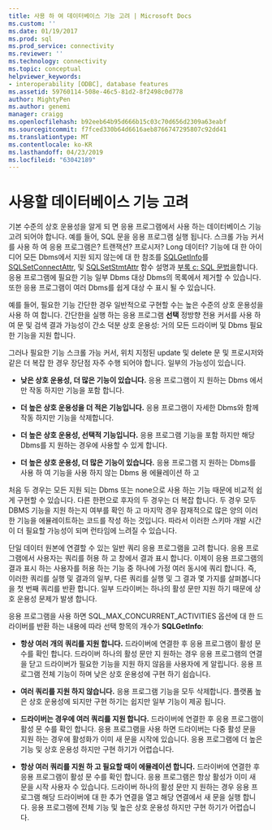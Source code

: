 ```yaml
---
title: 사용 하 여 데이터베이스 기능 고려 | Microsoft Docs
ms.custom: ''
ms.date: 01/19/2017
ms.prod: sql
ms.prod_service: connectivity
ms.reviewer: ''
ms.technology: connectivity
ms.topic: conceptual
helpviewer_keywords:
- interoperability [ODBC], database features
ms.assetid: 59760114-508e-46c5-81d2-8f2498c0d778
author: MightyPen
ms.author: genemi
manager: craigg
ms.openlocfilehash: b92eeb64b95d666b15c03c70d656d2309a63eabf
ms.sourcegitcommit: f7fced330b64d6616aeb8766747295807c92dd41
ms.translationtype: MT
ms.contentlocale: ko-KR
ms.lasthandoff: 04/23/2019
ms.locfileid: "63042189"
---
```

# <a name="considering-database-features-to-use"></a>사용할 데이터베이스 기능 고려
기본 수준의 상호 운용성을 알게 되 면 응용 프로그램에서 사용 하는 데이터베이스 기능 고려 되어야 합니다. 예를 들어, SQL 문을 응용 프로그램 실행 됩니다. 스크롤 가능 커서를 사용 하 여 응용 프로그램은? 트랜잭션? 프로시저? Long 데이터? 기능에 대 한 아이디어 모든 Dbms에서 지원 되지 않는에 대 한 참조를 [SQLGetInfo](../../../odbc/reference/syntax/sqlgetinfo-function.md)를 [SQLSetConnectAttr](../../../odbc/reference/syntax/sqlsetconnectattr-function.md), 및 [SQLSetStmtAttr](../../../odbc/reference/syntax/sqlsetstmtattr-function.md) 함수 설명과 [ 부록 c: SQL 문법을](../../../odbc/reference/appendixes/appendix-c-sql-grammar.md)합니다. 응용 프로그램에 필요한 기능 일부 Dbms 대상 Dbms의 목록에서 제거할 수 있습니다. 또한 응용 프로그램이 여러 Dbms를 쉽게 대상 수 표시 될 수 있습니다.  
  
 예를 들어, 필요한 기능 간단한 경우 일반적으로 구현할 수는 높은 수준의 상호 운용성을 사용 하 여 합니다. 간단한을 실행 하는 응용 프로그램 **선택** 정방향 전용 커서를 사용 하 여 문 및 검색 결과 가능성이 간소 덕분 상호 운용성: 거의 모든 드라이버 및 Dbms 필요한 기능을 지원 합니다.  
  
 그러나 필요한 기능 스크롤 가능 커서, 위치 지정된 update 및 delete 문 및 프로시저와 같은 더 복잡 한 경우 장단점 자주 수행 되어야 합니다. 일부의 가능성이 있습니다.  
  
-   **낮은 상호 운용성, 더 많은 기능이 있습니다.** 응용 프로그램이 지 원하는 Dbms 에서만 작동 하지만 기능을 포함 합니다.  
  
-   **더 높은 상호 운용성을 더 적은 기능입니다.** 응용 프로그램이 자세한 Dbms와 함께 작동 하지만 기능을 삭제합니다.  
  
-   **더 높은 상호 운용성, 선택적 기능입니다.** 응용 프로그램 기능을 포함 하지만 해당 Dbms를 지 원하는 경우에 사용할 수 있게 합니다.  
  
-   **더 높은 상호 운용성, 더 많은 기능이 있습니다.** 응용 프로그램 지 원하는 Dbms를 사용 하 여 기능을 사용 하지 않는 Dbms 용 에뮬레이션 하 고  
  
 처음 두 경우는 모든 지원 되는 Dbms 또는 none으로 사용 하는 기능 때문에 비교적 쉽게 구현할 수 있습니다. 다른 한편으로 후자의 두 경우는 더 복잡 합니다. 두 경우 모두 DBMS 기능을 지원 하는지 여부를 확인 하 고 마지막 경우 잠재적으로 많은 양의 이러한 기능을 에뮬레이트하는 코드를 작성 하는 것입니다. 따라서 이러한 스키마 개발 시간이 더 필요할 가능성이 되며 런타임에 느려질 수 있습니다.  
  
 단일 데이터 원본에 연결할 수 있는 일반 쿼리 응용 프로그램을 고려 합니다. 응용 프로그램에서 사용자는 쿼리를 허용 하 고 창에서 결과 표시 합니다. 이제이 응용 프로그램의 결과 표시 하는 사용자를 허용 하는 기능 중 하나에 가정 여러 동시에 쿼리 합니다. 즉, 이러한 쿼리를 실행 및 결과의 일부, 다른 쿼리를 실행 및 그 결과 몇 가지를 살펴봅니다을 첫 번째 쿼리를 반환 합니다. 일부 드라이버는 하나의 활성 문만 지원 하기 때문에 상호 운용성 문제가 발생 합니다.  
  
 응용 프로그램을 사용 하면 SQL_MAX_CONCURRENT_ACTIVITIES 옵션에 대 한 드라이버를 반환 하는 내용에 따라 선택 항목의 개수가 **SQLGetInfo**:  
  
-   **항상 여러 개의 쿼리를 지원 합니다.** 드라이버에 연결한 후 응용 프로그램이 활성 문 수를 확인 합니다. 드라이버 하나의 활성 문만 지 원하는 경우 응용 프로그램의 연결을 닫고 드라이버가 필요한 기능을 지원 하지 않음을 사용자에 게 알립니다. 응용 프로그램 전체 기능이 하며 낮은 상호 운용성에 구현 하기 쉽습니다.  
  
-   **여러 쿼리를 지원 하지 않습니다.** 응용 프로그램 기능을 모두 삭제합니다. 플랫폼 높은 상호 운용성에 되지만 구현 하기는 쉽지만 일부 기능이 제공 됩니다.  
  
-   **드라이버는 경우에 여러 쿼리를 지원 합니다.** 드라이버에 연결한 후 응용 프로그램이 활성 문 수를 확인 합니다. 응용 프로그램을 사용 하면 드라이버는 다중 활성 문을 지원 하는 경우에 활성화가 이미 새 문을 시작에 있습니다. 응용 프로그램에 더 높은 기능 및 상호 운용성 하지만 구현 하기가 어렵습니다.  
  
-   **항상 여러 쿼리를 지원 하 고 필요할 때이 에뮬레이션 합니다.** 드라이버에 연결한 후 응용 프로그램이 활성 문 수를 확인 합니다. 응용 프로그램은 항상 활성가 이미 새 문을 시작 사용자 수 있습니다. 드라이버 하나의 활성 문만 지 원하는 경우 응용 프로그램 해당 드라이버에 대 한 추가 연결을 열고 해당 연결에서 새 문을 실행 합니다. 응용 프로그램에 전체 기능 및 높은 상호 운용성 하지만 구현 하기가 어렵습니다.
